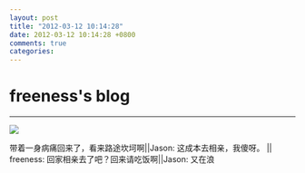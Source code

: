 ```yaml
---
layout: post
title: "2012-03-12 10:14:28"
date: 2012-03-12 10:14:28 +0800
comments: true
categories: 
---
```


# freeness's blog

----------

![](http://okqmqrbgo.bkt.clouddn.com/201203121014281.jpg)

>
带着一身病痛回来了，看来路途坎坷啊||Jason: 这成本去相亲，我傻呀。 || freeness: 回家相亲去了吧？回来请吃饭啊||Jason: 又在浪